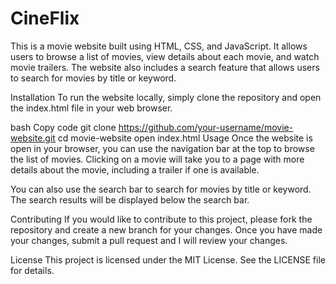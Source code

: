 # CineFlix

This is a movie website built using HTML, CSS, and JavaScript. It allows users to browse a list of movies, view details about each movie, and watch movie trailers. The website also includes a search feature that allows users to search for movies by title or keyword.

Installation
To run the website locally, simply clone the repository and open the index.html file in your web browser.

bash
Copy code
git clone https://github.com/your-username/movie-website.git
cd movie-website
open index.html
Usage
Once the website is open in your browser, you can use the navigation bar at the top to browse the list of movies. Clicking on a movie will take you to a page with more details about the movie, including a trailer if one is available.

You can also use the search bar to search for movies by title or keyword. The search results will be displayed below the search bar.

Contributing
If you would like to contribute to this project, please fork the repository and create a new branch for your changes. Once you have made your changes, submit a pull request and I will review your changes.

License
This project is licensed under the MIT License. See the LICENSE file for details.
